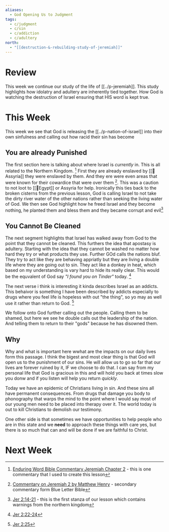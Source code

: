 ```yaml
---
aliases:
  - God Opening Us to Judgment
tags:
  - c/judgment
  - c/sin
  - c/addiction
  - c/adultery
north:
  - "[[destruction-&-rebuilding-study-of-jeremiah]]"
---
```

# Review
This week we continue our study of the life of [[../p-jeremiah]]. This study highlights how idolatry and adultery are inherently tied together. How God is watching the destruction of Israel ensuring that HIS word is kept true.
# This Week
This week we see that God is releasing the [[../p-nation-of-israel]] into their own sinfulness and calling out how racid their sin has become

## You are already Punished
The first section here is talking about where Israel is *currently* in.  This is all related to the Northern Kingdom. [^cite1] First they are already enslaved by [[📌Assyria]]  they were enslaved by them. And they ere were even areas that were known for their cowardice that were over them [^cite2].  This was a caution to not loot to [[📌Egypt]] or Assyria for help. Ironically this ties back to the broken cisterns from the previous lesson, God is calling Israel to not take the dirty river water of the other nations rather than seeking the living water of God. We then see God highlight how he freed Israel and they become nothing, he planted them and bless them and they became corrupt and evil[^b1]

[^cite1]: [Enduring Word Bible Commentary Jeremiah Chapter 2](https://enduringword.com/bible-commentary/jeremiah-2/) - this is one commentary that I used to create this lesson
[^cite2]: [Commentary on Jeremiah 2 by Matthew Henry](https://www.blueletterbible.org/Comm/mhc/Jer/Jer_002.cfm) - secondary commentary form Blue Letter Bible
[^b1]: [Jer 2:14-21](Jer%202.md) - this is the first stanza of our lesson which contains warnings from the northern kingdom


## You Cannot Be Cleaned
The next segment highlights that Israel has walked away from God to the point that they cannot be cleaned. This furthers the idea that apostasy is adultery. Starting with the idea that they cannot be washed no matter how hard they try or what products they use. Further GOd calls the nations bluf. They try to act like they are behaving appriatly but they are living a double life where they are going out to sin. They act like a donkey in heat, which based on my understanding is vary hard to hide its really clear. This would be the equvalent of God say *"I found you on Tinder"* today. [^b2]

[^b2]: [Jer 2:22-24](Jer%202.md)

The next verse i think is interesting it kinda describes Israel as an addicts. This behaivor is something I have been described by addicts especially to drugs where you feel life is hopeless with out "the thing", so yo may as well use it rather than return to God. [^b3]

[^b3]: [Jer 2:25](Jer%202.md)

We follow onto God further calling out the people. Calling them to be shamed, but here we see he double calls out the leadership of the nation. And telling them to return to their "gods" because he has disowned them.

## Why
Why and what is important here wwhat are the impacts on our daily lives form this passage. I think the bigest and most clear thing is that God will open us to the punishment of our sins. He will allow us to go so far that our lives are forever ruined by it, IF we choose to do that. I can say from my personal life that God is gracious in this and will hold you back at times slow you donw and if you listen will help you return *quickly*.

Today we have an epidemic of Christians living in sin. And these sins all have permanent consequences. From drugs that damage you body to phonography that warps the mind to the point where I would say most of our young men need to be placed into therapy over it. The world today is out to kill Christians to demolish our testimony.

One other side is that sometimes we have opportunities to help people who are in this state and we **need** to approach these things with care yes, but there is so much that can and will be done if we are faithful to Christ.
# Next Week